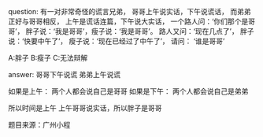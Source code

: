 question:
有一对非常奇怪的谎言兄弟，
哥哥上午说实话，下午说谎话，
而弟弟正好与哥哥相反，
上午是谎话连篇，下午说大实话，
一个路人问：‘你们那个是哥哥’，
胖子说：‘我是哥哥’，瘦子说：‘我是哥哥’。
路人又问：‘现在几点了’，
胖子说：‘快要中午了’，
瘦子说：‘现在已经过了中午了’，
请问： ‘谁是哥哥’

A:胖子
B:瘦子
C:无法辩解


answer:
哥哥下午说谎
弟弟上午说谎


如果是上午： 两个人都会说自己是哥哥
如果是下午： 两个人都会说自己是弟弟

所以时间是上午
上午哥哥说实话，所以胖子是哥哥


题目来源：广州小程

